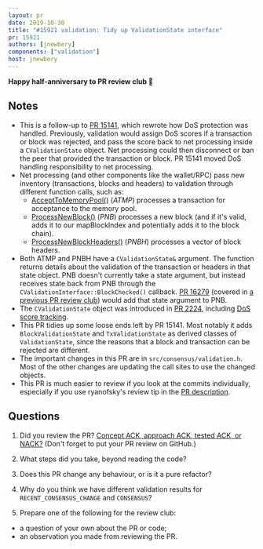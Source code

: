```yaml
---
layout: pr
date: 2019-10-30
title: "#15921 validation: Tidy up ValidationState interface"
pr: 15921
authors: [jnewbery]
components: ["validation"]
host: jnewbery
---
```


**Happy half-anniversary to PR review club 🎉**

## Notes

- This is a follow-up to [PR
  15141](https://github.com/bitcoin/bitcoin/pull/15141), which rewrote how DoS
  protection was handled. Previously, validation would assign DoS scores if a
  transaction or block was rejected, and pass the score back to net processing
  inside a `CValidationState` object. Net processing could then disconnect or
  ban the peer that provided the transaction or block. PR 15141 moved DoS
  handling responsibility to net processing.
- Net processing (and other components like the wallet/RPC) pass new inventory
  (transactions, blocks and headers) to validation through different function
  calls, such as:
  - [AcceptToMemoryPool()](https://github.com/bitcoin/bitcoin/blob/4af04471695297e59fb0c855ab8fe6f6c618f8f2/src/validation.cpp#L1071)
    (_ATMP_) processes a transaction for acceptance to the memory pool.
  - [ProcessNewBlock()](https://github.com/bitcoin/bitcoin/blob/4af04471695297e59fb0c855ab8fe6f6c618f8f2/src/validation.cpp#L3746)
    (_PNB_) processes a new block (and if it's valid, adds it to our mapBlockIndex and
    potentially adds it to the block chain).
  - [ProcessNewBlockHeaders()](https://github.com/bitcoin/bitcoin/blob/4af04471695297e59fb0c855ab8fe6f6c618f8f2/src/validation.cpp#L3616)
    (_PNBH_) processes a vector of block headers.
- Both ATMP and PNBH have a `CValidationState&` argument. The function returns
  details about the validation of the transaction or headers in that state
  object. PNB doesn't currently take a state argument, but instead receives
  state back from PNB through the `CValidationInterface::BlockChecked()`
  callback. [PR 16279](https://github.com/bitcoin/bitcoin/pull/16279) (covered
  in [a previous PR review club](https://bitcoincore.reviews/16279.html)) would
  add that state argument to PNB.
- The `CValidationState` object was introduced in [PR
  2224](https://github.com/bitcoin/bitcoin/pull/2224), including [DoS score
  tracking](https://github.com/bitcoin/bitcoin/pull/2224/files#diff-e8db9b851adc2422aadfffca88f14c91R1881).
- This PR tidies up some loose ends left by PR 15141. Most notably it adds
  `BlockValidationState` and `TxValidationState` as derived classes of
  `ValidationState`, since the reasons that a block and transaction can be
  rejected are different.
- The important changes in this PR are in `src/consensus/validation.h`. Most of
  the other changes are updating the call sites to use the changed objects.
- This PR is much easier to review if you look at the commits individually,
  especially if you use ryanofsky's review tip in the [PR
  description](https://github.com/bitcoin/bitcoin/pull/15921#issue-274447642).

## Questions

1. Did you review the PR? [Concept ACK, approach ACK, tested ACK, or
  NACK?](https://github.com/bitcoin/bitcoin/blob/master/CONTRIBUTING.md#peer-review)
  (Don't forget to put your PR review on GitHub.)

2. What steps did you take, beyond reading the code?

3. Does this PR change any behaviour, or is it a pure refactor?

4. Why do you think we have different validation results for
   `RECENT_CONSENSUS_CHANGE` and `CONSENSUS`?

5. Prepare one of the following for the review club:
  - a question of your own about the PR or code;
  - an observation you made from reviewing the PR.
